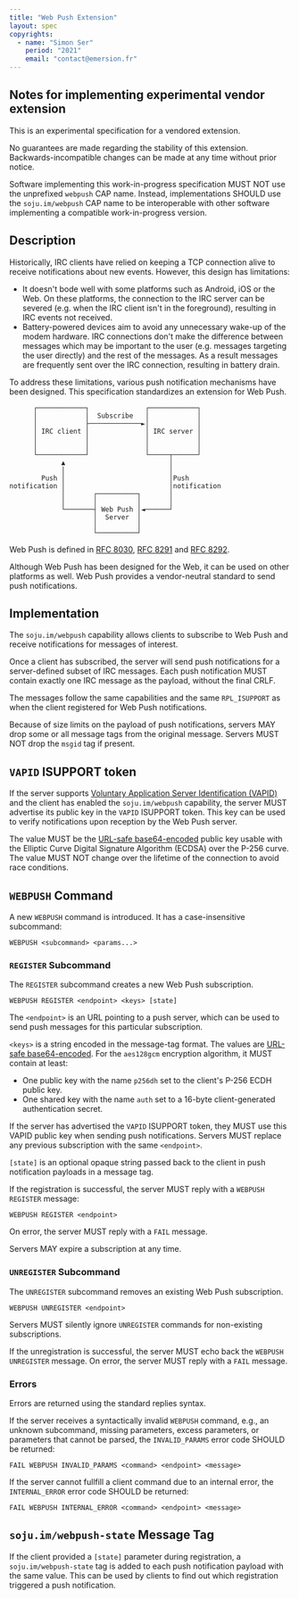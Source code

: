 ```yaml
---
title: "Web Push Extension"
layout: spec
copyrights:
  - name: "Simon Ser"
    period: "2021"
    email: "contact@emersion.fr"
---
```


## Notes for implementing experimental vendor extension

This is an experimental specification for a vendored extension.

No guarantees are made regarding the stability of this extension. Backwards-incompatible changes can be made at any time without prior notice.

Software implementing this work-in-progress specification MUST NOT use the unprefixed `webpush` CAP name. Instead, implementations SHOULD use the `soju.im/webpush` CAP name to be interoperable with other software implementing a compatible work-in-progress version.

## Description

Historically, IRC clients have relied on keeping a TCP connection alive to receive notifications about new events. However, this design has limitations:

- It doesn't bode well with some platforms such as Android, iOS or the Web. On these platforms, the connection to the IRC server can be severed (e.g. when the IRC client isn't in the foreground), resulting in IRC events not received.
- Battery-powered devices aim to avoid any unnecessary wake-up of the modem hardware. IRC connections don't make the difference between messages which may be important to the user (e.g. messages targeting the user directly) and the rest of the messages. As a result messages are frequently sent over the IRC connection, resulting in battery drain.

To address these limitations, various push notification mechanisms have been designed. This specification standardizes an extension for Web Push.

```
      ┌────────────┐              ┌────────────┐
      │            │  Subscribe   │            │
      │            ├─────────────►│            │
      │ IRC client │              │ IRC server │
      │            │              │            │
      │            │              │            │
      └────────────┘              └─────┬──────┘
             ▲                          │
             │                          │
        Push │                          │Push
notification │                          │notification
             │       ┌──────────┐       │
             │       │          │       │
             └───────┤ Web Push │◄──────┘
                     │  Server  │
                     │          │
                     └──────────┘
```

Web Push is defined in [RFC 8030], [RFC 8291] and [RFC 8292].

Although Web Push has been designed for the Web, it can be used on other platforms as well. Web Push provides a vendor-neutral standard to send push notifications.

## Implementation

The `soju.im/webpush` capability allows clients to subscribe to Web Push and receive notifications for messages of interest.

Once a client has subscribed, the server will send push notifications for a server-defined subset of IRC messages. Each push notification MUST contain exactly one IRC message as the payload, without the final CRLF.

The messages follow the same capabilities and the same `RPL_ISUPPORT` as when the client registered for Web Push notifications.

Because of size limits on the payload of push notifications, servers MAY drop some or all message tags from the original message. Servers MUST NOT drop the `msgid` tag if present.

## `VAPID` ISUPPORT token

If the server supports [Voluntary Application Server Identification (VAPID)][RFC 8292] and the client has enabled the `soju.im/webpush` capability, the server MUST advertise its public key in the `VAPID` ISUPPORT token. This key can be used to verify notifications upon reception by the Web Push server.

The value MUST be the [URL-safe base64-encoded][RFC 4648 section 5] public key usable with the Elliptic Curve Digital Signature Algorithm (ECDSA) over the P-256 curve. The value MUST NOT change over the lifetime of the connection to avoid race conditions.

## `WEBPUSH` Command

A new `WEBPUSH` command is introduced. It has a case-insensitive subcommand:

    WEBPUSH <subcommand> <params...>

### `REGISTER` Subcommand

The `REGISTER` subcommand creates a new Web Push subscription.

    WEBPUSH REGISTER <endpoint> <keys> [state]

The `<endpoint>` is an URL pointing to a push server, which can be used to send push messages for this particular subscription.

`<keys>` is a string encoded in the message-tag format. The values are [URL-safe base64-encoded][RFC 4648 section 5]. For the `aes128gcm` encryption algorithm, it MUST contain at least:

- One public key with the name `p256dh` set to the client's P-256 ECDH public key.
- One shared key with the name `auth` set to a 16-byte client-generated authentication secret.

If the server has advertised the `VAPID` ISUPPORT token, they MUST use this VAPID public key when sending push notifications. Servers MUST replace any previous subscription with the same `<endpoint>`.

`[state]` is an optional opaque string passed back to the client in push notification payloads in a message tag.

If the registration is successful, the server MUST reply with a `WEBPUSH REGISTER` message:

    WEBPUSH REGISTER <endpoint>

On error, the server MUST reply with a `FAIL` message.

Servers MAY expire a subscription at any time.

### `UNREGISTER` Subcommand

The `UNREGISTER` subcommand removes an existing Web Push subscription.

    WEBPUSH UNREGISTER <endpoint>

Servers MUST silently ignore `UNREGISTER` commands for non-existing subscriptions.

If the unregistration is successful, the server MUST echo back the `WEBPUSH UNREGISTER` message. On error, the server MUST reply with a `FAIL` message.

### Errors

Errors are returned using the standard replies syntax.

If the server receives a syntactically invalid `WEBPUSH` command, e.g., an unknown subcommand, missing parameters, excess parameters, or parameters that cannot be parsed, the `INVALID_PARAMS` error code SHOULD be returned:

```
FAIL WEBPUSH INVALID_PARAMS <command> <endpoint> <message>
```

If the server cannot fullfill a client command due to an internal error, the `INTERNAL_ERROR` error code SHOULD be returned:

```
FAIL WEBPUSH INTERNAL_ERROR <command> <endpoint> <message>
```

## `soju.im/webpush-state` Message Tag

If the client provided a `[state]` parameter during registration, a `soju.im/webpush-state` tag is added to each push notification payload with the same value. This can be used by clients to find out which registration triggered a push notification.

[RFC 8030]: https://datatracker.ietf.org/doc/html/rfc8030
[RFC 8291]: https://datatracker.ietf.org/doc/html/rfc8291
[RFC 8292]: https://datatracker.ietf.org/doc/html/rfc8292
[RFC 4648 section 5]: https://www.rfc-editor.org/rfc/rfc4648.html#section-5

